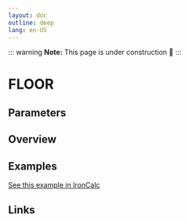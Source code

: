```yaml
---
layout: doc
outline: deep
lang: en-US
---
```


::: warning
**Note:** This page is under construction 🚧
:::

# FLOOR

## Parameters

## Overview

## Examples

[See this example in IronCalc](https://app.ironcalc.com/?filename=floor)

## Links